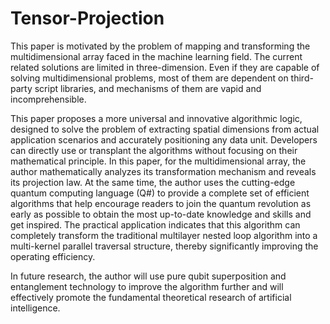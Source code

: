 # Tensor-Projection

This paper is motivated by the problem of mapping and transforming the multidimensional array faced in the machine learning field. The current related solutions are limited in three-dimension. Even if they are capable of solving multidimensional problems, most of them are dependent on third-party script libraries, and mechanisms of them are vapid and incomprehensible. 

This paper proposes a more universal and innovative algorithmic logic, designed to solve the problem of extracting spatial dimensions from actual application scenarios and accurately positioning any data unit. Developers can directly use or transplant the algorithms without focusing on their mathematical principle. In this paper, for the multidimensional array, the author mathematically analyzes its transformation mechanism and reveals its projection law. At the same time, the author uses the cutting-edge quantum computing language (Q#) to provide a complete set of efficient algorithms that help encourage readers to join the quantum revolution as early as possible to obtain the most up-to-date knowledge and skills and get inspired. The practical application indicates that this algorithm can completely transform the traditional multilayer nested loop algorithm into a multi-kernel parallel traversal structure, thereby significantly improving the operating efficiency. 

In future research, the author will use pure qubit superposition and entanglement technology to improve the algorithm further and will effectively promote the fundamental theoretical research of artificial intelligence.
